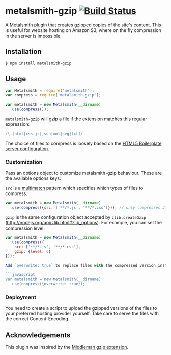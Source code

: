 # metalsmith-gzip [![Build Status](https://travis-ci.org/ludovicofischer/metalsmith-gzip.svg?branch=master)](https://travis-ci.org/ludovicofischer/metalsmith-gzip)

A [Metalsmith](http://metalsmith.io) plugin that creates gzipped copies of the site's content. This is useful for website hosting on Amazon S3, where on the fly compression in the server is impossible.

## Installation

```
$ npm install metalsmith-gzip
```

## Usage

```javascript
var Metalsmith = require('metalsmith');
var compress = require('metalsmith-gzip');

var metalsmith = new Metalsmith(__dirname)
  .use(compress());

```

`metalsmith-gzip` will gzip a file if the extension matches this regular expression:

```javascript
/\.[html|css|js|json|xml|svg|txt]/
```

The choice of files to compress is loosely based on the [HTML5 Boilerplate server configuration](https://github.com/h5bp/server-configs-apache).

### Customization

Pass an options object to customize metalsmith-gzip behaviour. These are the available options keys:

`src` is a [multimatch](https://github.com/sindresorhus/multimatch) pattern which specifies which types of files to compress.

```javascript
var metalsmith = new Metalsmith(__dirname)
  .use(compress({src: ['**/*.js', '**/*.css']})); // only compresses JavaScript and CSS

```

`gzip` is the same configuration object accepted by `zlib.createGzip` (http://nodejs.org/api/zlib.html#zlib_options). For example, you can set the compression level:

```javascript
var metalsmith = new Metalsmith(__dirname)
  .use(compress({
    src: ['**/*.js', '**/*.css'],
    gzip: {level: 6}
}));

Add `overwrite: true` to replace files with the compressed version instead of creating a copy with the '.gz' extension:

```javascript
var metalsmith = new Metalsmith(__dirname)
  .use(compress({overwrite: true});
```

### Deployment

You need to create a script to upload the gzipped versions of the files to your preferred hosting provider yourself. Take care to serve the files with the correct Content-Encoding.

## Acknowledgements

This plugin was inspired by the [Middleman gzip extension](http://middlemanapp.com/advanced/file-size-optimization/).
